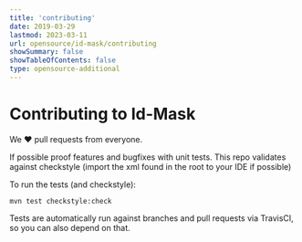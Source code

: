 ```yaml
---
title: 'contributing'
date: 2019-03-29
lastmod: 2023-03-11
url: opensource/id-mask/contributing
showSummary: false
showTableOfContents: false
type: opensource-additional
---
```

# Contributing to Id-Mask

We ❤ pull requests from everyone.

If possible proof features and bugfixes with unit tests.
This repo validates against checkstyle (import the xml found in the root to your IDE if possible)

To run the tests (and checkstyle):

```shell
mvn test checkstyle:check
```

Tests are automatically run against branches and pull requests
via TravisCI, so you can also depend on that.
